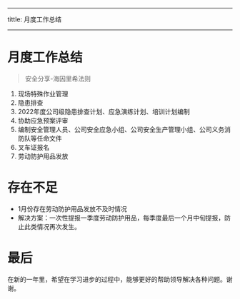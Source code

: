 -----

tittle: 月度工作总结

-----

# 月度工作总结

> 安全分享-海因里希法则
1. 现场特殊作业管理
2. 隐患排查
3. 2022年度公司级隐患排查计划、应急演练计划、培训计划编制
4. 协助应急预案评审
5.  编制安全管理人员、公司安全应急小组、公司安全生产管理小组、公司义务消防队等任命文件
6. 叉车证报名
7. 劳动防护用品发放
# 存在不足
- 1月份存在劳动防护用品发放不及时情况
- 解决方案：一次性提报一季度劳动防护用品，每季度最后一个月中旬提报，防止此类情况再次发生。
# 最后
在新的一年里，希望在学习进步的过程中，能够更好的帮助领导解决各种问题。谢谢。

